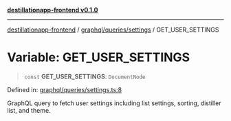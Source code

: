 [**destillationapp-frontend v0.1.0**](../../../../README.md)

***

[destillationapp-frontend](../../../../modules.md) / [graphql/queries/settings](../README.md) / GET\_USER\_SETTINGS

# Variable: GET\_USER\_SETTINGS

> `const` **GET\_USER\_SETTINGS**: `DocumentNode`

Defined in: [graphql/queries/settings.ts:8](https://github.com/DestillApp/main/blob/76aba95a5d8c1d9174ebde73d7b50f0ea64b491a/frontend/src/graphql/queries/settings.ts#L8)

GraphQL query to fetch user settings including list settings, sorting, distiller list, and theme.
